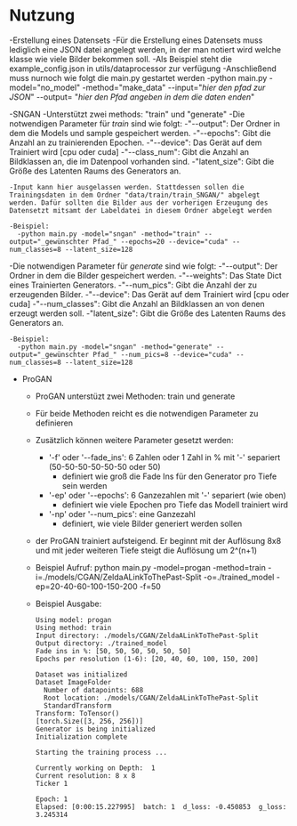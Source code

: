 # Nutzung
-Erstellung eines Datensets
  -Für die Erstellung eines Datensets muss lediglich eine JSON datei angelegt werden, in der man notiert wird welche klasse wie viele Bilder bekommen soll.
  -Als Beispiel steht die example_config.json in utils/dataprocessor zur verfügung
  -Anschließend muss nurnoch wie folgt die main.py gestartet werden
    -python main.py -model="no_model" -method="make_data" --input="_hier den pfad zur JSON_" --output= "_hier den Pfad angeben in dem die daten enden_"

-SNGAN
  -Unterstützt zwei methods: "train" und "generate"
  -Die notwendigen Parameter für *train* sind wie folgt:
    -"--output":    Der Ordner in dem die Models und sample gespeichert werden.
    -"--epochs":    Gibt die Anzahl an zu trainierenden Epochen.
    -"--device":    Das Gerät auf dem Trainiert wird [cpu oder cuda]
    -"--class_num": Gibt die Anzahl an Bildklassen an, die im Datenpool vorhanden sind.
    -"latent_size": Gibt die Größe des Latenten Raums des Generators an.

    -Input kann hier ausgelassen werden. Stattdessen sollen die Trainingsdaten in dem Ordner "data/train/train_SNGAN/" abgelegt werden. Dafür sollten die Bilder aus der vorherigen Erzeugung des Datensetzt mitsamt der Labeldatei in diesem Ordner abgelegt werden

    -Beispiel:
      -python main.py -model="sngan" -method="train" --output="_gewünschter Pfad_" --epochs=20 --device="cuda" --num_classes=8 --latent_size=128

  -Die notwendigen Parameter für *generate* sind wie folgt:
    -"--output":    Der Ordner in dem die Bilder gespeichert werden.
    -"--weights":   Das State Dict eines Trainierten Generators.
    -"--num_pics":  Gibt die Anzahl der zu erzeugenden Bilder.
    -"--device":    Das Gerät auf dem Trainiert wird [cpu oder cuda]
    -"--num_classes": Gibt die Anzahl an Bildklassen an von denen erzeugt werden soll.
    -"latent_size": Gibt die Größe des Latenten Raums des Generators an.

    -Beispiel:
      -python main.py -model="sngan" -method="generate" --output="_gewünschter Pfad_" --num_pics=8 --device="cuda" --num_classes=8 --latent_size=128


- ProGAN
  - ProGAN unterstüzt zwei Methoden: train und generate
  - Für beide Methoden reicht es die notwendigen Parameter zu definieren
  - Zusätzlich können weitere Parameter gesetzt werden:
    - '-f' oder '--fade_ins': 6 Zahlen oder 1 Zahl in % mit '-' separiert (50-50-50-50-50-50 oder 50)
      - definiert wie groß die Fade Ins für den Generator pro Tiefe sein werden
    - '-ep' oder '--epochs': 6 Ganzezahlen mit '-' separiert (wie oben)
      - definiert wie viele Epochen pro Tiefe das Modell trainiert wird
    - '-np' oder '--num_pics': eine Ganzezahl
      - definiert, wie viele Bilder generiert werden sollen
  - der ProGAN trainiert aufsteigend. Er beginnt mit der Auflösung 8x8 und mit jeder weiteren Tiefe steigt die Auflösung um 2^(n+1)
  - Beispiel Aufruf: python main.py -model=progan -method=train -i=./models/CGAN/ZeldaALinkToThePast-Split -o=./trained_model -ep=20-40-60-100-150-200 -f=50
  - Beispiel Ausgabe:
    
        Using model: progan
        Using method: train
        Input directory: ./models/CGAN/ZeldaALinkToThePast-Split
        Output directory: ./trained_model
        Fade ins in %: [50, 50, 50, 50, 50, 50]
        Epochs per resolution (1-6): [20, 40, 60, 100, 150, 200]
    
        Dataset was initialized
        Dataset ImageFolder
          Number of datapoints: 688
          Root location: ./models/CGAN/ZeldaALinkToThePast-Split
          StandardTransform
        Transform: ToTensor()
        [torch.Size([3, 256, 256])]
        Generator is being initialized
        Initialization complete
    
        Starting the training process ...
    
        Currently working on Depth:  1
        Current resolution: 8 x 8
        Ticker 1
    
        Epoch: 1
        Elapsed: [0:00:15.227995]  batch: 1  d_loss: -0.450853  g_loss: 3.245314
